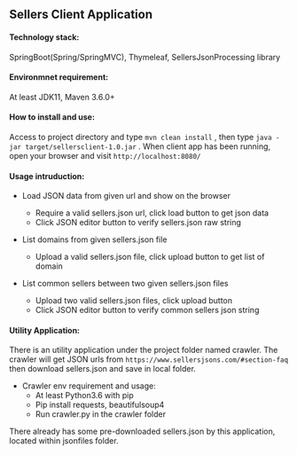 ## Sellers Client Application

#### Technology stack: 
SpringBoot(Spring/SpringMVC), Thymeleaf, SellersJsonProcessing library

#### Environmnet requirement:

At least JDK11, Maven 3.6.0+

#### How to install and use:

Access to project directory and type  ```mvn clean install``` , then type ```java -jar target/sellersclient-1.0.jar``` . When client app has been running, open your browser and visit  ```http://localhost:8080/``` 

#### Usage intruduction:

* Load JSON data from given url and show on the browser

  * Require a valid sellers.json url, click load button to get json data
  * Click JSON editor button to verify sellers.json raw string
* List domains from given sellers.json file
  * Upload a valid sellers.json file, click upload button to get list of domain
* List common sellers between two given sellers.json files
  * Upload two valid sellers.json files, click upload button
  * Click JSON editor button to verify common sellers json string

#### Utility Application:

There is an utility application under the project folder named crawler. The crawler will get JSON urls from  ```https://www.sellersjsons.com/#section-faq``` then download sellers.json and save in local folder.

* Crawler env requirement and usage:
  * At least Python3.6 with pip
  * Pip install requests, beautifulsoup4
  * Run crawler.py in the crawler folder

There already has some pre-downloaded sellers.json by this application, located within jsonfiles folder.


